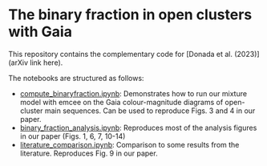 # The binary fraction in open clusters with Gaia

This repository contains the complementary code for [Donada et al. (2023)](arXiv link here).

The notebooks are structured as follows:

* [compute_binaryfraction.ipynb](compute_binaryfraction.ipynb): Demonstrates how to run our mixture model with emcee on the Gaia colour-magnitude diagrams of open-cluster main sequences. Can be used to reproduce Figs. 3 and 4 in our paper. 
* [binary_fraction_analysis.ipynb](binary_fraction_analysis.ipynb): Reproduces most of the analysis figures in our paper (Figs. 1, 6, 7, 10-14)
* [literature_comparison.ipynb](literature_comparison.ipynb): Comparison to some results from the literature. Reproduces Fig. 9 in our paper.
